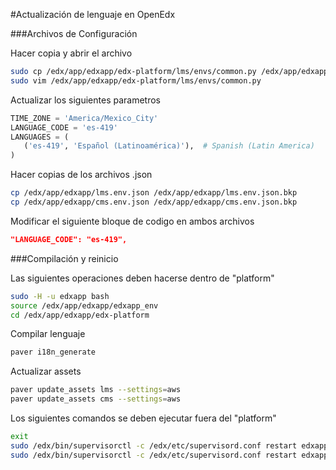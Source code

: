 #Actualización de lenguaje en OpenEdx

###Archivos de Configuración

Hacer copia y abrir el archivo
```bash
sudo cp /edx/app/edxapp/edx-platform/lms/envs/common.py /edx/app/edxapp/edx-platform/lms/envs/common.py.bkp
sudo vim /edx/app/edxapp/edx-platform/lms/envs/common.py
```
Actualizar los siguientes parametros

```python
TIME_ZONE = 'America/Mexico_City'
LANGUAGE_CODE = 'es-419'
LANGUAGES = (
   ('es-419', 'Español (Latinoamérica)'),  # Spanish (Latin America)
)
```

Hacer copias de los archivos .json

```bash
cp /edx/app/edxapp/lms.env.json /edx/app/edxapp/lms.env.json.bkp
cp /edx/app/edxapp/cms.env.json /edx/app/edxapp/cms.env.json.bkp
```
Modificar el siguiente bloque de codigo en ambos archivos

```json
"LANGUAGE_CODE": "es-419",
```

###Compilación y reinicio

Las siguientes operaciones deben hacerse dentro de "platform"
```bash
sudo -H -u edxapp bash
source /edx/app/edxapp/edxapp_env
cd /edx/app/edxapp/edx-platform
```

Compilar lenguaje

```bash
paver i18n_generate
```
Actualizar assets
```bash
paver update_assets lms --settings=aws
paver update_assets cms --settings=aws
```

Los siguientes comandos se deben ejecutar fuera del "platform"

```bash
exit
sudo /edx/bin/supervisorctl -c /edx/etc/supervisord.conf restart edxapp:
sudo /edx/bin/supervisorctl -c /edx/etc/supervisord.conf restart edxapp_worker:
```
